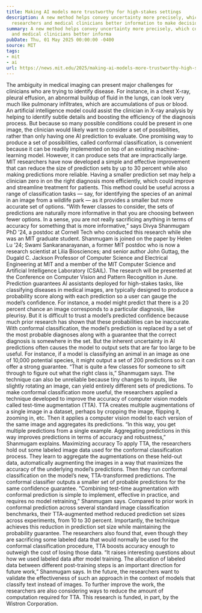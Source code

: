 ```yaml
---
title: Making AI models more trustworthy for high-stakes settings
description: A new method helps convey uncertainty more precisely, which could give
  researchers and medical clinicians better information to make decisions.
summary: A new method helps convey uncertainty more precisely, which could give researchers
  and medical clinicians better informa
pubDate: Thu, 01 May 2025 00:00:00 -0400
source: MIT
tags:
- mit
- ai
url: https://news.mit.edu/2025/making-ai-models-more-trustworthy-high-stakes-settings-0501
---
```


The ambiguity in medical imaging can present major challenges for clinicians who are trying to identify disease. For instance, in a chest X-ray, pleural effusion, an abnormal buildup of fluid in the lungs, can look very much like pulmonary infiltrates, which are accumulations of pus or blood.
An artificial intelligence model could assist the clinician in X-ray analysis by helping to identify subtle details and boosting the efficiency of the diagnosis process. But because so many possible conditions could be present in one image, the clinician would likely want to consider a set of possibilities, rather than only having one AI prediction to evaluate.
One promising way to produce a set of possibilities, called conformal classification, is convenient because it can be readily implemented on top of an existing machine-learning model. However, it can produce sets that are impractically large.
MIT researchers have now developed a simple and effective improvement that can reduce the size of prediction sets by up to 30 percent while also making predictions more reliable.
Having a smaller prediction set may help a clinician zero in on the right diagnosis more efficiently, which could improve and streamline treatment for patients. This method could be useful across a range of classification tasks — say, for identifying the species of an animal in an image from a wildlife park — as it provides a smaller but more accurate set of options.
“With fewer classes to consider, the sets of predictions are naturally more informative in that you are choosing between fewer options. In a sense, you are not really sacrificing anything in terms of accuracy for something that is more informative,” says Divya Shanmugam PhD ’24, a postdoc at Cornell Tech who conducted this research while she was an MIT graduate student.
Shanmugam is joined on the paper by Helen Lu ’24; Swami Sankaranarayanan, a former MIT postdoc who is now a research scientist at Lilia Biosciences; and senior author John Guttag, the Dugald C. Jackson Professor of Computer Science and Electrical Engineering at MIT and a member of the MIT Computer Science and Artificial Intelligence Laboratory (CSAIL). The research will be presented at the Conference on Computer Vision and Pattern Recognition in June.
Prediction guarantees
AI assistants deployed for high-stakes tasks, like classifying diseases in medical images, are typically designed to produce a probability score along with each prediction so a user can gauge the model’s confidence. For instance, a model might predict that there is a 20 percent chance an image corresponds to a particular diagnosis, like pleurisy.
But it is difficult to trust a model’s predicted confidence because much prior research has shown that these probabilities can be inaccurate. With conformal classification, the model’s prediction is replaced by a set of the most probable diagnoses along with a guarantee that the correct diagnosis is somewhere in the set.
But the inherent uncertainty in AI predictions often causes the model to output sets that are far too large to be useful.
For instance, if a model is classifying an animal in an image as one of 10,000 potential species, it might output a set of 200 predictions so it can offer a strong guarantee.
“That is quite a few classes for someone to sift through to figure out what the right class is,” Shanmugam says.
The technique can also be unreliable because tiny changes to inputs, like slightly rotating an image, can yield entirely different sets of predictions.
To make conformal classification more useful, the researchers applied a technique developed to improve the accuracy of computer vision models called test-time augmentation (TTA).
TTA creates multiple augmentations of a single image in a dataset, perhaps by cropping the image, flipping it, zooming in, etc. Then it applies a computer vision model to each version of the same image and aggregates its predictions.
“In this way, you get multiple predictions from a single example. Aggregating predictions in this way improves predictions in terms of accuracy and robustness,” Shanmugam explains.
Maximizing accuracy
To apply TTA, the researchers hold out some labeled image data used for the conformal classification process. They learn to aggregate the augmentations on these held-out data, automatically augmenting the images in a way that maximizes the accuracy of the underlying model’s predictions.
Then they run conformal classification on the model’s new, TTA-transformed predictions. The conformal classifier outputs a smaller set of probable predictions for the same confidence guarantee.
“Combining test-time augmentation with conformal prediction is simple to implement, effective in practice, and requires no model retraining,” Shanmugam says.
Compared to prior work in conformal prediction across several standard image classification benchmarks, their TTA-augmented method reduced prediction set sizes across experiments, from 10 to 30 percent.
Importantly, the technique achieves this reduction in prediction set size while maintaining the probability guarantee.
The researchers also found that, even though they are sacrificing some labeled data that would normally be used for the conformal classification procedure, TTA boosts accuracy enough to outweigh the cost of losing those data.
“It raises interesting questions about how we used labeled data after model training. The allocation of labeled data between different post-training steps is an important direction for future work,” Shanmugam says.
In the future, the researchers want to validate the effectiveness of such an approach in the context of models that classify text instead of images. To further improve the work, the researchers are also considering ways to reduce the amount of computation required for TTA.
This research is funded, in part, by the Wistron Corporation.